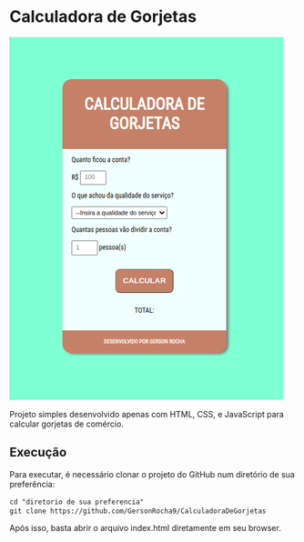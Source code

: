 # Calculadora de Gorjetas

![Imagem do Projeto](/src/images/screenProjeto.png)

Projeto simples desenvolvido apenas com HTML, CSS, e JavaScript para calcular gorjetas de comércio.

## Execução

Para executar, é necessário clonar o projeto do GitHub num diretório de sua preferência:

```shell
cd "diretorio de sua preferencia"
git clone https://github.com/GersonRocha9/CalculadoraDeGorjetas
```

Após isso, basta abrir o arquivo index.html diretamente em seu browser.